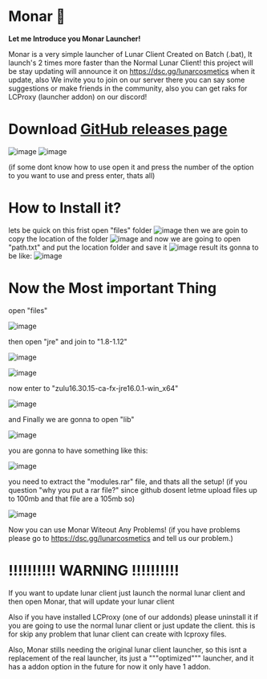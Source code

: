 # Monar 🎃

**Let me Introduce you Monar Launcher!**

Monar is a very simple launcher of Lunar Client Created on Batch (.bat), It launch's 2 times more faster than the Normal Lunar Client!
this project will be stay updating will announce it on https://dsc.gg/lunarcosmetics when it update, also We invite you to join on our server
there you can say some suggestions or make friends in the community, also you can get raks for LCProxy (launcher addon) on our discord!

# Download [GitHub releases page](https://github.com/La-wea-cosmica/Monar/releases)


![image](https://i.imgur.com/zwC4amk.png)
![image](https://i.imgur.com/RSn0zdn.png)

(if some dont know how to use open it and press the number of the option to you want to use and press enter, thats all)


# **How to Install it?**
lets be quick on this
frist open "files" folder
![image](https://i.imgur.com/yCCFi9a.png)
then we are goin to copy the location of the folder
![image](https://i.imgur.com/HXpRzdb.png)
and now we are going to open "path.txt" and put the location folder and save it
![image](https://i.imgur.com/h4ELS5F.png)
result its gonna to be like:
![image](https://i.imgur.com/tW9EkVf.png)


# **Now the Most important Thing**

open "files"

![image](https://i.imgur.com/yCCFi9a.png)

then open "jre" and join to "1.8-1.12"

![image](https://i.imgur.com/u1Zw0dO.png)

![image](https://i.imgur.com/TJ8rLu6.png)

now enter to "zulu16.30.15-ca-fx-jre16.0.1-win_x64"

![image](https://i.imgur.com/CkpOmMW.png)

and Finally we are gonna to open "lib"

![image](https://i.imgur.com/oJZIt3T.png)

you are gonna to have something like this:

![image](https://i.imgur.com/W77VbeQ.png)

you need to extract the "modules.rar" file, and thats all the setup! (if you question "why you put a rar file?" since github dosent letme upload files up to 100mb and that file are a 105mb so)

![image](https://i.imgur.com/8MoyIEK.png)


Now you can use Monar Witeout Any Problems! (if you have problems please go to https://dsc.gg/lunarcosmetics and tell us our problem.)
# **!!!!!!!!!! WARNING !!!!!!!!!!**
If you want to update lunar client just launch the normal lunar client and then open Monar, that will update your lunar client

Also if you have installed LCProxy (one of our addonds) please uninstall it if you are going to use the normal lunar client or just update the client.
this is for skip any problem that lunar client can create with lcproxy files.







Also, Monar stills needing the original lunar client launcher, so this isnt a replacement of the real launcher,
its just a """optimized""" launcher, and it has a addon option in the future for now it only have 1 addon.




